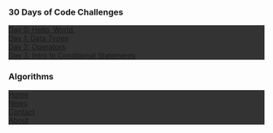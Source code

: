 <!DOCTYPE html>
<html>
<head>
<style>
ul {
    list-style-type: none;
    margin: 0;
    padding: 0;
    overflow: hidden;
    background-color: #333333;
}

li {
    float: left;
}

li a {
    display: block;
    color: white;
    text-align: center;
    padding: 16px;
    text-decoration: none;
}

li a:hover {
    background-color: #111111;
}
</style>
</head>
<body>


<h3>30 Days of Code Challenges</h3>
<ul>
  <li><a href="#home">Day 0: Hello, World.</a></li>
  <li><a href="#news">Day 1: Data Types</a></li>
  <li><a href="#contact">Day 2: Operators</a></li>
  <li><a href="#about">Day 3: Intro to Conditional Statements</a></li>
</ul>

<h3>Algorithms</h3>
<ul>
  <li><a href="#home">Home</a></li>
  <li><a href="#news">News</a></li>
  <li><a href="#contact">Contact</a></li>
  <li><a href="#about">About</a></li>
</ul>





</body>
</html>


